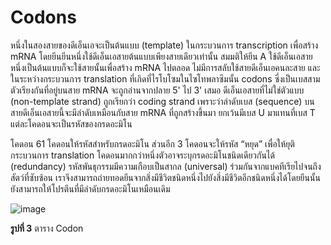 # Codons

หนึ่งในสองสายของดีเอ็นเอจะเป็นต้นแบบ (template) ในกระบวนการ transcription เพื่อสร้าง mRNA โดยยีนยีนหนึ่งใช้ดีเอ็นเอสายต้นแบบเพียงสายเดียวเท่านั้น สมมติให้ยีน A ใช้ดีเอ็นเอสายหนึ่งเป็นต้นแบบก็จะใช้สายนั้นเพื่อสร้าง mRNA ไปตลอด ไม่มีการสลับใช้สายดีเอ็นเอคนละสาย และในระหว่างกระบวนการ translation ที่เกิดที่ไรโบโซมในไซโทพลาซึมนั้น codons ซี่งเป็นเบสสามตัวเรียงกันที่อยู่บนสาย mRNA จะถูกอ่านจากปลาย 5' ไป 3' เสมอ
ดีเอ็นเอสายที่ไม่ใช่ตัวแบบ (non-template strand) ถูกเรียกว่า coding strand เพราะว่าลำดับเบส (sequence) บนสายดีเอ็นเอสายนี้จะมีลำดับเหมือนกับสาย mRNA ที่ถูกสร้างขึ้นมา ยกเว้นมีเบส U มาแทนที่เบส T แต่ละโคดอนจะเป็นรหัสของกรดอะมิโน 

โคดอน 61 โคดอนให้รหัสสำหรับกรดอะมิโน ส่วนอีก 3 โคดอนจะให้รหัส “หยุด” เพื่อให้ยุติกระบวนการ translation โคดอนมากกว่าหนึ่งตัวอาจระบุกรดอะมิโนชนิดเดียวกันได้ (redundancy)
รหัสพันธุกรรมมีความเกือบเป็นสากล (universal) ร่วมกันจากแบคทีเรียไปจนถึงสัตว์ที่ซับซ้อน เราจึงสามารถถ่ายทอดยีนจากสิ่งมีชีวิตชนิดหนึ่งไปยังสิ่งมีชีวิตอีกชนิดหนึ่งได้โดยยีนนั้นยังสามารถให้โปรตีนที่มีลำดับกรดอะมิโนเหมือนเดิม


![image](https://github.com/mdetcharoen/etc/assets/70691598/244cf487-c724-455c-91d0-31b111a01648)

**รูปที่ 3** ตาราง Codon
